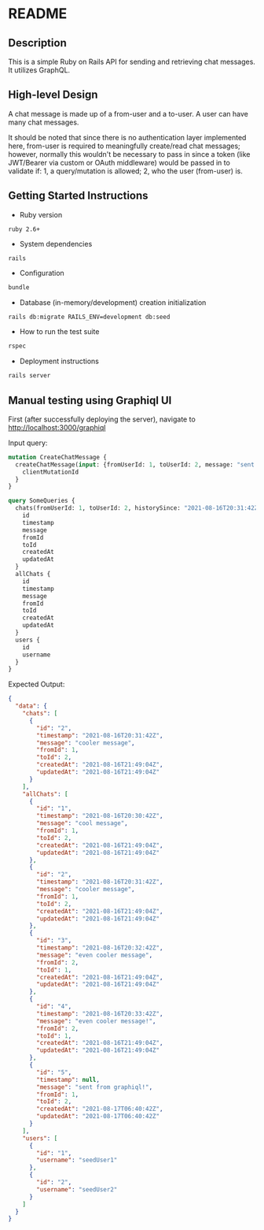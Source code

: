 # README

## Description

This is a simple Ruby on Rails API for sending and retrieving chat messages. It utilizes GraphQL.

## High-level Design

A chat message is made up of a from-user and a to-user. A user can have many chat messages.

It should be noted that since there is no authentication layer implemented here, from-user is required to meaningfully create/read chat messages; however, normally this wouldn't be necessary to pass in since a token (like JWT/Bearer via custom or OAuth middleware) would be passed in to validate if: 1, a query/mutation is allowed; 2, who the user (from-user) is.

## Getting Started Instructions

* Ruby version

```text
ruby 2.6+
```

* System dependencies

```text
rails
```

* Configuration

```bash
bundle
```

* Database (in-memory/development) creation initialization

```bash
rails db:migrate RAILS_ENV=development db:seed
```

* How to run the test suite

```bash
rspec
```

* Deployment instructions

```bash
rails server
```

## Manual testing using Graphiql UI

First (after successfully deploying the server), navigate to [http://localhost:3000/graphiql](http://localhost:3000/graphiql)

Input query:

```graphql
mutation CreateChatMessage {
  createChatMessage(input: {fromUserId: 1, toUserId: 2, message: "sent from graphiql!"}) {
    clientMutationId
  }
}

query SomeQueries {
  chats(fromUserId: 1, toUserId: 2, historySince: "2021-08-16T20:31:42Z") {
    id
    timestamp
    message
    fromId
    toId
    createdAt
    updatedAt
  }
  allChats {
    id
    timestamp
    message
    fromId
    toId
    createdAt
    updatedAt
  }
  users {
    id
    username
  }
}

```

Expected Output:

```json
{
  "data": {
    "chats": [
      {
        "id": "2",
        "timestamp": "2021-08-16T20:31:42Z",
        "message": "cooler message",
        "fromId": 1,
        "toId": 2,
        "createdAt": "2021-08-16T21:49:04Z",
        "updatedAt": "2021-08-16T21:49:04Z"
      }
    ],
    "allChats": [
      {
        "id": "1",
        "timestamp": "2021-08-16T20:30:42Z",
        "message": "cool message",
        "fromId": 1,
        "toId": 2,
        "createdAt": "2021-08-16T21:49:04Z",
        "updatedAt": "2021-08-16T21:49:04Z"
      },
      {
        "id": "2",
        "timestamp": "2021-08-16T20:31:42Z",
        "message": "cooler message",
        "fromId": 1,
        "toId": 2,
        "createdAt": "2021-08-16T21:49:04Z",
        "updatedAt": "2021-08-16T21:49:04Z"
      },
      {
        "id": "3",
        "timestamp": "2021-08-16T20:32:42Z",
        "message": "even cooler message",
        "fromId": 2,
        "toId": 1,
        "createdAt": "2021-08-16T21:49:04Z",
        "updatedAt": "2021-08-16T21:49:04Z"
      },
      {
        "id": "4",
        "timestamp": "2021-08-16T20:33:42Z",
        "message": "even cooler message!",
        "fromId": 2,
        "toId": 1,
        "createdAt": "2021-08-16T21:49:04Z",
        "updatedAt": "2021-08-16T21:49:04Z"
      },
      {
        "id": "5",
        "timestamp": null,
        "message": "sent from graphiql!",
        "fromId": 1,
        "toId": 2,
        "createdAt": "2021-08-17T06:40:42Z",
        "updatedAt": "2021-08-17T06:40:42Z"
      }
    ],
    "users": [
      {
        "id": "1",
        "username": "seedUser1"
      },
      {
        "id": "2",
        "username": "seedUser2"
      }
    ]
  }
}
```
